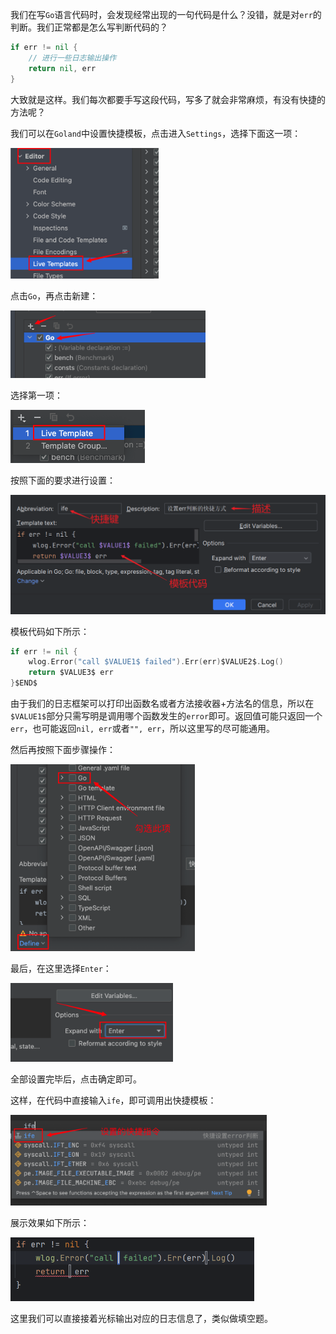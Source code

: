 我们在写`Go`语言代码时，会发现经常出现的一句代码是什么？没错，就是对`err`的判断。我们正常都是怎么写判断代码的？

```go
if err != nil {
	// 进行一些日志输出操作
	return nil, err
}
```

大致就是这样。我们每次都要手写这段代码，写多了就会非常麻烦，有没有快捷的方法呢？

我们可以在`Goland`中设置快捷模板，点击进入`Settings`，选择下面这一项：

<img src="image/image-20240315200012094.png" alt="image-20240315200012094" style="zoom: 40%;" />

点击`Go`，再点击新建：

<img src="image/image-20240315200113911.png" alt="image-20240315200113911" style="zoom:40%;" />

选择第一项：

<img src="image/image-20240315200138499.png" alt="image-20240315200138499" style="zoom: 50%;" />

按照下面的要求进行设置：

<img src="image/image-20250313144513397.png" alt="image-20250313144513397" style="zoom:50%;" />

模板代码如下所示：

```go
if err != nil {
    wlog.Error("call $VALUE1$ failed").Err(err)$VALUE2$.Log()
	return $VALUE3$ err
}$END$
```

由于我们的日志框架可以打印出函数名或者方法接收器+方法名的信息，所以在`$VALUE1$`部分只需写明是调用哪个函数发生的`error`即可。返回值可能只返回一个`err`，也可能返回`nil, err`或者`"", err`，所以这里写的尽可能通用。

然后再按照下面步骤操作：

<img src="image/image-20240315200605305.png" alt="image-20240315200605305" style="zoom: 40%;" />

最后，在这里选择`Enter`：

<img src="image/image-20240315200706079.png" alt="image-20240315200706079" style="zoom:40%;" />

全部设置完毕后，点击确定即可。

这样，在代码中直接输入`ife`，即可调用出快捷模板：

<img src="image/image-20240315200859722.png" alt="image-20240315200859722" style="zoom:40%;" />

展示效果如下所示：

<img src="image/image-20250313144657788.png" alt="image-20250313144657788" style="zoom:60%;" />

这里我们可以直接接着光标输出对应的日志信息了，类似做填空题。